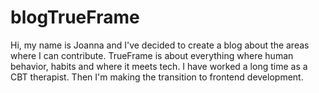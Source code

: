 # blogTrueFrame

Hi, my name is Joanna and I've decided to create a blog about the areas where I can contribute. TrueFrame is about everything where human behavior, habits and where it meets tech. 
I have worked a long time as a CBT therapist. Then I'm making the transition to frontend development.

